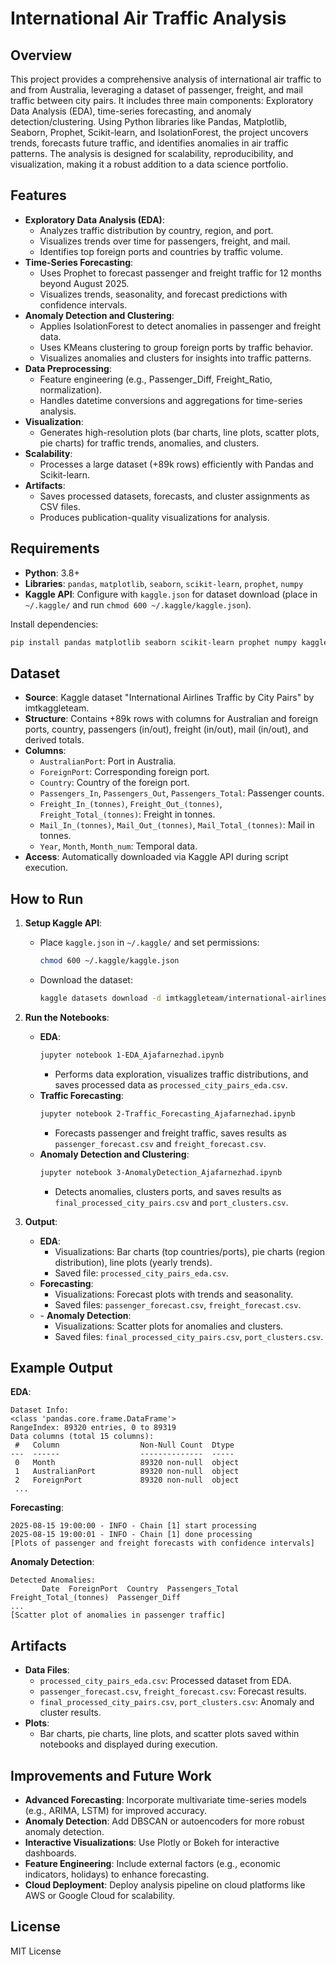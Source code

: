 # International Air Traffic Analysis

## Overview
This project provides a comprehensive analysis of international air traffic to and from Australia, leveraging a dataset of passenger, freight, and mail traffic between city pairs. It includes three main components: Exploratory Data Analysis (EDA), time-series forecasting, and anomaly detection/clustering. Using Python libraries like Pandas, Matplotlib, Seaborn, Prophet, Scikit-learn, and IsolationForest, the project uncovers trends, forecasts future traffic, and identifies anomalies in air traffic patterns. The analysis is designed for scalability, reproducibility, and visualization, making it a robust addition to a data science portfolio.

## Features
- **Exploratory Data Analysis (EDA)**:
  - Analyzes traffic distribution by country, region, and port.
  - Visualizes trends over time for passengers, freight, and mail.
  - Identifies top foreign ports and countries by traffic volume.
- **Time-Series Forecasting**:
  - Uses Prophet to forecast passenger and freight traffic for 12 months beyond August 2025.
  - Visualizes trends, seasonality, and forecast predictions with confidence intervals.
- **Anomaly Detection and Clustering**:
  - Applies IsolationForest to detect anomalies in passenger and freight data.
  - Uses KMeans clustering to group foreign ports by traffic behavior.
  - Visualizes anomalies and clusters for insights into traffic patterns.
- **Data Preprocessing**:
  - Feature engineering (e.g., Passenger_Diff, Freight_Ratio, normalization).
  - Handles datetime conversions and aggregations for time-series analysis.
- **Visualization**:
  - Generates high-resolution plots (bar charts, line plots, scatter plots, pie charts) for traffic trends, anomalies, and clusters.
- **Scalability**:
  - Processes a large dataset (+89k rows) efficiently with Pandas and Scikit-learn.
- **Artifacts**:
  - Saves processed datasets, forecasts, and cluster assignments as CSV files.
  - Produces publication-quality visualizations for analysis.

## Requirements
- **Python**: 3.8+
- **Libraries**: `pandas`, `matplotlib`, `seaborn`, `scikit-learn`, `prophet`, `numpy`
- **Kaggle API**: Configure with `kaggle.json` for dataset download (place in `~/.kaggle/` and run `chmod 600 ~/.kaggle/kaggle.json`).

Install dependencies:
```bash
pip install pandas matplotlib seaborn scikit-learn prophet numpy kaggle
```

## Dataset
- **Source**: Kaggle dataset "International Airlines Traffic by City Pairs" by imtkaggleteam.
- **Structure**: Contains +89k rows with columns for Australian and foreign ports, country, passengers (in/out), freight (in/out), mail (in/out), and derived totals.
- **Columns**:
  - `AustralianPort`: Port in Australia.
  - `ForeignPort`: Corresponding foreign port.
  - `Country`: Country of the foreign port.
  - `Passengers_In`, `Passengers_Out`, `Passengers_Total`: Passenger counts.
  - `Freight_In_(tonnes)`, `Freight_Out_(tonnes)`, `Freight_Total_(tonnes)`: Freight in tonnes.
  - `Mail_In_(tonnes)`, `Mail_Out_(tonnes)`, `Mail_Total_(tonnes)`: Mail in tonnes.
  - `Year`, `Month`, `Month_num`: Temporal data.
- **Access**: Automatically downloaded via Kaggle API during script execution.

## How to Run
1. **Setup Kaggle API**:
   - Place `kaggle.json` in `~/.kaggle/` and set permissions:
     ```bash
     chmod 600 ~/.kaggle/kaggle.json
     ```
   - Download the dataset:
     ```bash
     kaggle datasets download -d imtkaggleteam/international-airlines-traffic-by-city-pairs -p data/ --unzip
     ```

2. **Run the Notebooks**:
   - **EDA**:
     ```bash
     jupyter notebook 1-EDA_Ajafarnezhad.ipynb
     ```
     - Performs data exploration, visualizes traffic distributions, and saves processed data as `processed_city_pairs_eda.csv`.
   - **Traffic Forecasting**:
     ```bash
     jupyter notebook 2-Traffic_Forecasting_Ajafarnezhad.ipynb
     ```
     - Forecasts passenger and freight traffic, saves results as `passenger_forecast.csv` and `freight_forecast.csv`.
   - **Anomaly Detection and Clustering**:
     ```bash
     jupyter notebook 3-AnomalyDetection_Ajafarnezhad.ipynb
     ```
     - Detects anomalies, clusters ports, and saves results as `final_processed_city_pairs.csv` and `port_clusters.csv`.

3. **Output**:
   - **EDA**:
     - Visualizations: Bar charts (top countries/ports), pie charts (region distribution), line plots (yearly trends).
     - Saved file: `processed_city_pairs_eda.csv`.
   - **Forecasting**:
     - Visualizations: Forecast plots with trends and seasonality.
     - Saved files: `passenger_forecast.csv`, `freight_forecast.csv`.
   - \- **Anomaly Detection**:
     - Visualizations: Scatter plots for anomalies and clusters.
     - Saved files: `final_processed_city_pairs.csv`, `port_clusters.csv`.

## Example Output
**EDA**:
```
Dataset Info:
<class 'pandas.core.frame.DataFrame'>
RangeIndex: 89320 entries, 0 to 89319
Data columns (total 15 columns):
 #   Column                  Non-Null Count  Dtype
---  ------                  --------------  -----
 0   Month                   89320 non-null  object
 1   AustralianPort          89320 non-null  object
 2   ForeignPort             89320 non-null  object
 ...
```

**Forecasting**:
```
2025-08-15 19:00:00 - INFO - Chain [1] start processing
2025-08-15 19:00:01 - INFO - Chain [1] done processing
[Plots of passenger and freight forecasts with confidence intervals]
```

**Anomaly Detection**:
```
Detected Anomalies:
       Date  ForeignPort  Country  Passengers_Total  Freight_Total_(tonnes)  Passenger_Diff
...
[Scatter plot of anomalies in passenger traffic]
```

## Artifacts
- **Data Files**:
  - `processed_city_pairs_eda.csv`: Processed dataset from EDA.
  - `passenger_forecast.csv`, `freight_forecast.csv`: Forecast results.
  - `final_processed_city_pairs.csv`, `port_clusters.csv`: Anomaly and cluster results.
- **Plots**:
  - Bar charts, pie charts, line plots, and scatter plots saved within notebooks and displayed during execution.

## Improvements and Future Work
- **Advanced Forecasting**: Incorporate multivariate time-series models (e.g., ARIMA, LSTM) for improved accuracy.
- **Anomaly Detection**: Add DBSCAN or autoencoders for more robust anomaly detection.
- **Interactive Visualizations**: Use Plotly or Bokeh for interactive dashboards.
- **Feature Engineering**: Include external factors (e.g., economic indicators, holidays) to enhance forecasting.
- **Cloud Deployment**: Deploy analysis pipeline on cloud platforms like AWS or Google Cloud for scalability.

## License
MIT License